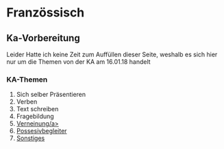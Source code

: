 # Französsisch
## Ka-Vorbereitung
Leider Hatte ich keine Zeit zum Auffüllen dieser Seite, weshalb es sich hier nur um die Themen von der KA am 16.01.18 handelt

### KA-Themen
<ol> 
  <li>Sich selber Präsentieren</li>
  <li>Verben</li>
  <li>Text schreiben</li>
  <li>Fragebildung</li>
  <li><a href="https://hertzsite.github.io/hertzsite/french/verneinung">Verneinung/a></li>
  <li>Possesivbegleiter</li>
  <li>Sonstiges</li>
  </ol>


